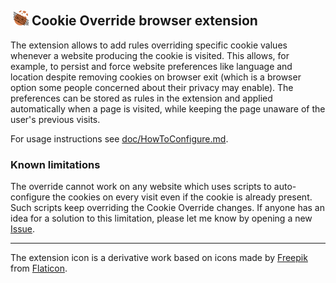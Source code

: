 ## &nbsp;![Cookie Override icon](icons/cookie-override-24.png) Cookie Override browser extension

The extension allows to add rules overriding specific cookie values whenever
a website producing the cookie is visited. This allows, for example, to persist
and force website preferences like language and location despite removing
cookies on browser exit (which is a browser option some people concerned about
their privacy may enable). The preferences can be stored as rules in the
extension and applied automatically when a page is visited, while keeping the
page unaware of the user's previous visits.

For usage instructions see [doc/HowToConfigure.md](doc/HowToConfigure.md).

### Known limitations
The override cannot work on any website which uses scripts to auto-configure the
cookies on every visit even if the cookie is already present. Such scripts keep
overriding the Cookie Override changes. If anyone has an idea for a solution to
this limitation, please let me know by opening a new
[Issue](https://github.com/rafbiels/cookie-override/issues).

----

The extension icon is a derivative work based on icons made by
[Freepik](https://www.freepik.com) from [Flaticon](https://www.flaticon.com/).
